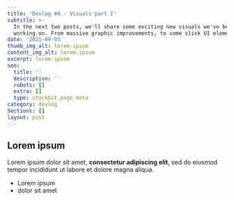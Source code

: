 ```yaml
---
title: 'Devlog #4 - Visuals part I'
subtitle: >-
  In the next two posts, we'll share some exciting new visuals we've been
  working on. From massive graphic improvements, to some slick UI elements
date: '2021-09-03'
thumb_img_alt: lorem-ipsum
content_img_alt: lorem-ipsum
excerpt: lorem-ipsum
seo:
  title: ''
  description: ''
  robots: []
  extra: []
  type: stackbit_page_meta
category: devlog
Sections: []
layout: post
---
```

## Lorem ipsum

Lorem ipsum dolor sit amet, **consectetur adipiscing elit**, sed do eiusmod tempor incididunt ut labore et dolore magna aliqua.

- Lorem ipsum
- dolor sit amet